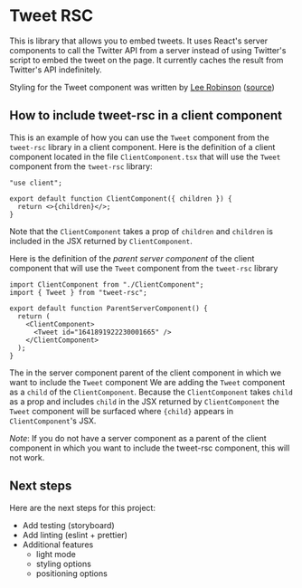# Tweet RSC

This is library that allows you to embed tweets. It uses React's
server components to call the Twitter API from a server instead
of using Twitter's script to embed the tweet on the page. It
currently caches the result from Twitter's API indefinitely.

Styling for the Tweet component was written by [Lee Robinson](https://leerob.io/)
([source](https://github.com/leerob/leerob.io/blob/e4307827d4e77f1b48f087f0beb8b1112e257019/components/tweet.tsx))

## How to include tweet-rsc in a client component

This is an example of how you can use the `Tweet` component from the `tweet-rsc` library
in a client component. Here is the definition of a client component located in the file
`ClientComponent.tsx` that will use the `Tweet` component from the `tweet-rsc` library:

```tsx
"use client";

export default function ClientComponent({ children }) {
  return <>{children}</>;
}
```

Note that the `ClientComponent` takes a prop of `children` and `children` is included in the JSX
returned by `ClientComponent`.

Here is the definition of the _parent server component_ of the client component that
will use the `Tweet` component from the `tweet-rsc` library

```tsx
import ClientComponent from "./ClientComponent";
import { Tweet } from "tweet-rsc";

export default function ParentServerComponent() {
  return (
    <ClientComponent>
      <Tweet id="1641891922230001665" />
    </ClientComponent>
  );
}
```

The in the server component parent of the client component in which we want to include the `Tweet` component
We are adding the `Tweet` component as a `child` of the `ClientComponent`. Because the `ClientComponent` takes
`child` as a prop and includes `child` in the JSX returned by `ClientComponent` the `Tweet` component will
be surfaced where `{child}` appears in `ClientComponent`'s JSX.

_Note_: If you do not have a server component as a parent of the client component in which you want to
include the tweet-rsc component, this will not work.

## Next steps

Here are the next steps for this project:

- Add testing (storyboard)
- Add linting (eslint + prettier)
- Additional features
  - light mode
  - styling options
  - positioning options
